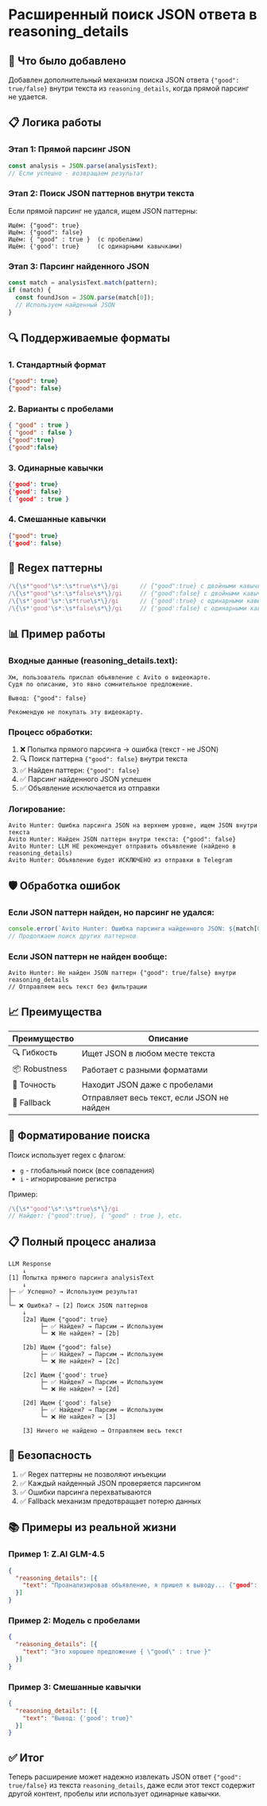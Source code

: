 # Расширенный поиск JSON ответа в reasoning_details

## 🎯 Что было добавлено

Добавлен дополнительный механизм поиска JSON ответа `{"good": true/false}` внутри текста из `reasoning_details`, когда прямой парсинг не удается.

## 📋 Логика работы

### Этап 1: Прямой парсинг JSON

```javascript
const analysis = JSON.parse(analysisText);
// Если успешно - возвращаем результат
```

### Этап 2: Поиск JSON паттернов внутри текста

Если прямой парсинг не удался, ищем JSON паттерны:

```
Ищём: {"good": true}
Ищём: {"good": false}
Ищём: { "good" : true }  (с пробелами)
Ищём: {'good': true}     (с одинарными кавычками)
```

### Этап 3: Парсинг найденного JSON

```javascript
const match = analysisText.match(pattern);
if (match) {
  const foundJson = JSON.parse(match[0]);
  // Используем найденный JSON
}
```

## 🔍 Поддерживаемые форматы

### 1. Стандартный формат
```json
{"good": true}
{"good": false}
```

### 2. Варианты с пробелами
```json
{ "good" : true }
{ "good" : false }
{"good":true}
{"good":false}
```

### 3. Одинарные кавычки
```json
{'good': true}
{'good': false}
{ 'good' : true }
```

### 4. Смешанные кавычки
```json
{"good": true}
{'good': false}
```

## 📝 Regex паттерны

```javascript
/\{\s*"good"\s*:\s*true\s*\}/gi      // {"good":true} с двойными кавычками
/\{\s*"good"\s*:\s*false\s*\}/gi     // {"good":false} с двойными кавычками
/\{\s*'good'\s*:\s*true\s*\}/gi      // {'good':true} с одинарными кавычками
/\{\s*'good'\s*:\s*false\s*\}/gi     // {'good':false} с одинарными кавычками
```

## 📊 Пример работы

### Входные данные (reasoning_details.text):

```
Хм, пользователь прислал объявление с Avito о видеокарте. 
Судя по описанию, это явно сомнительное предложение.

Вывод: {"good": false}

Рекомендую не покупать эту видеокарту.
```

### Процесс обработки:

1. ❌ Попытка прямого парсинга → ошибка (текст - не JSON)
2. 🔍 Поиск паттерна `{"good": false}` внутри текста
3. ✅ Найден паттерн: `{"good": false}`
4. ✅ Парсинг найденного JSON успешен
5. ✅ Объявление исключается из отправки

### Логирование:

```
Avito Hunter: Ошибка парсинга JSON на верхнем уровне, ищем JSON внутри текста
Avito Hunter: Найден JSON паттерн внутри текста: {"good": false}
Avito Hunter: LLM НЕ рекомендует отправить объявление (найдено в reasoning_details)
Avito Hunter: Объявление будет ИСКЛЮЧЕНО из отправки в Telegram
```

## 🛡️ Обработка ошибок

### Если JSON паттерн найден, но парсинг не удался:

```javascript
console.error(`Avito Hunter: Ошибка парсинга найденного JSON: ${match[0]}`);
// Продолжаем поиск других паттернов
```

### Если JSON паттерн не найден вообще:

```
Avito Hunter: Не найден JSON паттерн {"good": true/false} внутри reasoning_details
// Отправляем весь текст без фильтрации
```

## 📈 Преимущества

| Преимущество | Описание |
|-------------|----------|
| 🔍 Гибкость | Ищет JSON в любом месте текста |
| 📦 Robustness | Работает с разными форматами |
| 🎯 Точность | Находит JSON даже с пробелами |
| 🔄 Fallback | Отправляет весь текст, если JSON не найден |

## 🎨 Форматирование поиска

Поиск использует regex с флагом:
- `g` - глобальный поиск (все совпадения)
- `i` - игнорирование регистра

Пример:
```javascript
/\{\s*"good"\s*:\s*true\s*\}/gi
// Найдет: {"good":true}, { "good" : true }, etc.
```

## 📋 Полный процесс анализа

```
LLM Response
    ↓
[1] Попытка прямого парсинга analysisText
    ↓
├─ ✅ Успешно? → Используем результат
│
└─ ❌ Ошибка? → [2] Поиск JSON паттернов
    ↓
    [2a] Ищем {"good": true}
         ├─ ✅ Найден? → Парсим → Используем
         └─ ❌ Не найден? → [2b]
    
    [2b] Ищем {"good": false}
         ├─ ✅ Найден? → Парсим → Используем
         └─ ❌ Не найден? → [2c]
    
    [2c] Ищем {'good': true}
         ├─ ✅ Найден? → Парсим → Используем
         └─ ❌ Не найден? → [2d]
    
    [2d] Ищем {'good': false}
         ├─ ✅ Найден? → Парсим → Используем
         └─ ❌ Не найден? → [3]
    
    [3] Ничего не найдено → Отправляем весь текст
```

## 🔐 Безопасность

1. ✅ Regex паттерны не позволяют инъекции
2. ✅ Каждый найденный JSON проверяется парсингом
3. ✅ Ошибки парсинга перехватываются
4. ✅ Fallback механизм предотвращает потерю данных

## 📚 Примеры из реальной жизни

### Пример 1: Z.AI GLM-4.5

```json
{
  "reasoning_details": [{
    "text": "Проанализировав объявление, я пришел к выводу... {"good": false}"
  }]
}
```

### Пример 2: Модель с пробелами

```json
{
  "reasoning_details": [{
    "text": "Это хорошее предложение { \"good\" : true }"
  }]
}
```

### Пример 3: Смешанные кавычки

```json
{
  "reasoning_details": [{
    "text": "Вывод: {'good': true}"
  }]
}
```

## ✅ Итог

Теперь расширение может надежно извлекать JSON ответ `{"good": true/false}` из текста `reasoning_details`, даже если этот текст содержит другой контент, пробелы или использует одинарные кавычки.
